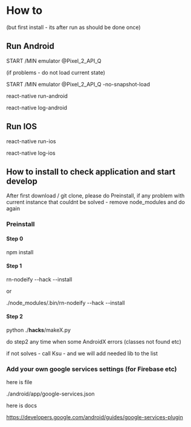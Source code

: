 # How to

(but first install - its after run as should be done once)

## Run Android

START /MIN emulator @Pixel_2_API_Q 

(if problems - do not load current state)

START /MIN emulator @Pixel_2_API_Q -no-snapshot-load

react-native run-android

react-native log-android

## Run IOS

react-native run-ios

react-native log-ios


## How to install to check application and start develop

After first download / git clone, please do Preinstall, 
if any problem with current instance that couldnt be solved - 
remove node_modules and do again

### Preinstall

#### Step 0

npm install

#### Step 1

rn-nodeify --hack --install

or

./node_modules/.bin/rn-nodeify --hack --install

#### Step 2

python ./__hacks__/makeX.py

do step2 any time when some AndroidX errors (classes not found etc)

if not solves - call Ksu - and we will add needed lib to the list

### Add your own google services settings (for Firebase etc)

here is file

./android/app/google-services.json

here is docs

https://developers.google.com/android/guides/google-services-plugin





